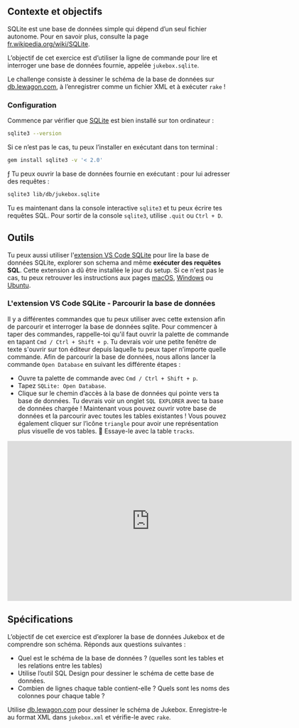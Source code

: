 ## Contexte et objectifs

SQLite est une base de données simple qui dépend d’un seul fichier autonome. Pour en savoir plus, consulte la page [fr.wikipedia.org/wiki/SQLite](https://fr.wikipedia.org/wiki/SQLite).

L’objectif de cet exercice est d’utiliser la ligne de commande pour lire et interroger une base de données fournie, appelée `jukebox.sqlite`.

Le challenge consiste à dessiner le schéma de la base de données sur [db.lewagon.com](http://db.lewagon.com/), à l’enregistrer comme un fichier XML et à exécuter `rake` !

### Configuration

Commence par vérifier que [SQLite](https://sqlite.org/index.html) est bien installé sur ton ordinateur :

```bash
sqlite3 --version
```

Si ce n’est pas le cas, tu peux l’installer en exécutant dans ton terminal :

```bash
gem install sqlite3 -v '< 2.0'
```
ƒ
Tu peux ouvrir la base de données fournie en exécutant :  pour lui adresser des requêtes :

```bash
sqlite3 lib/db/jukebox.sqlite
```

Tu es maintenant dans la console interactive `sqlite3` et tu peux écrire tes requêtes SQL. Pour sortir de la console `sqlite3`, utilise `.quit` ou `Ctrl + D`.

## Outils

Tu peux aussi utiliser l'[extension VS Code SQLite](https://marketplace.visualstudio.com/items?itemName=alexcvzz.vscode-sqlite) pour lire la base de données SQLite, explorer son schema and même **exécuter des requêtes SQL**. Cette extension a dû être installée le jour du setup. Si ce n'est pas le cas, tu peux retrouver les instructions aux pages [macOS](https://github.com/lewagon/setup/blob/master/macos.md#vscode_extensions), [Windows](https://github.com/lewagon/setup/blob/master/windows.md#vscode_extensions) ou [Ubuntu](https://github.com/lewagon/setup/blob/master/ubuntu.md#vscode_extensions).

### L'extension VS Code SQLite - Parcourir la base de données

Il y a différentes commandes que tu peux utiliser avec cette extension afin de parcourir et interroger la base de données sqlite. Pour commencer à taper des commandes, rappelle-toi qu'il faut ouvrir la palette de commande en tapant `Cmd / Ctrl + Shift + p`. Tu devrais voir une petite fenêtre de texte s'ouvrir sur ton éditeur depuis laquelle tu peux taper n’importe quelle commande.
Afin de parcourir la base de données, nous allons lancer la commande `Open Database` en suivant les différente étapes :

- Ouvre ta palette de commande avec `Cmd / Ctrl + Shift + p`.
- Tapez `SQLite: Open Database`.
- Clique sur le chemin d’accès à la base de données qui pointe vers ta base de données.
Tu devrais voir un onglet `SQL EXPLORER` avec ta base de données chargée ! Maintenant vous pouvez ouvrir votre base de données et la parcourir avec toutes les tables existantes ! Vous pouvez également cliquer sur l’icône `triangle` pour avoir une représentation plus visuelle de vos tables. 🙌
Essaye-le avec la table `tracks`.

<iframe src="https://player.vimeo.com/video/690525143?h=75949ff5a2" width="640" height="360" frameborder="0" webkitallowfullscreen mozallowfullscreen allowfullscreen></iframe>

## Spécifications

L’objectif de cet exercice est d’explorer la base de données Jukebox et de comprendre son schéma. Réponds aux questions suivantes :
- Quel est le schéma de la base de données ? (quelles sont les tables et les relations entre les tables)
- Utilise l’outil SQL Design pour dessiner le schéma de cette base de données.
- Combien de lignes chaque table contient-elle ? Quels sont les noms des colonnes pour chaque table ?

Utilise [db.lewagon.com](http://db.lewagon.com/) pour dessiner le schéma de Jukebox. Enregistre-le au format XML dans `jukebox.xml` et vérifie-le avec `rake`.
